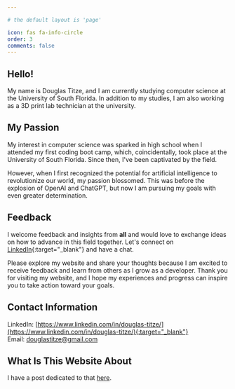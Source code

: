 ```yaml
---

# the default layout is 'page'

icon: fas fa-info-circle
order: 3
comments: false
---
```


## Hello!

My name is Douglas Titze, and I am currently studying computer science at the University of South Florida.
In addition to my studies, I am also working as a 3D print lab technician at the university.  

## My Passion

My interest in computer science was sparked in high school when I attended my first coding boot camp, which, coincidentally, took place at the University of South Florida. Since then, I've been captivated by the field.    
  
However, when I first recognized the potential for artificial intelligence to revolutionize our world, my passion blossomed.
This was before the explosion of OpenAI and ChatGPT, but now I am pursuing my goals with even greater determination.

## Feedback

I welcome feedback and insights from **all** and would love to exchange ideas on how to advance in this field together.
Let's connect on [LinkedIn](https://www.linkedin.com/in/douglas-titze/){:target="_blank"} and have a chat.

Please explore my website and share your thoughts because I am excited to receive feedback and learn from others as I grow as a developer.
Thank you for visiting my website, and I hope my experiences and progress can inspire you to take action toward your goals.

## Contact Information

LinkedIn: [https://www.linkedin.com/in/douglas-titze/](https://www.linkedin.com/in/douglas-titze/){:target="_blank"}  
Email: douglastitze@gmail.com

## What Is This Website About

I have a post dedicated to that [here](/posts/introduction/).
